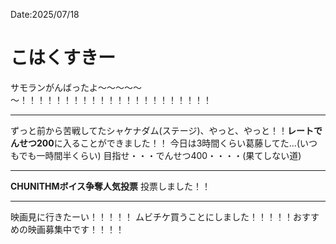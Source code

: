 Date:2025/07/18
# こはくすきー

サモランがんばったよ～～～～～～！！！！！！！！！！！！！！！！！！！！！！

---

ずっと前から苦戦してたシャケナダム(ステージ)、やっと、やっと！！**レートでんせつ200**に入ることができました！！
今日は3時間くらい葛藤してた…(いつもでも一時間半くらい)
目指せ・・・でんせつ400・・・・(果てしない道)

---

**CHUNITHMボイス争奪人気投票** 投票しました！！

---

映画見に行きたーい！！！！！
ムビチケ買うことにしました！！！！！おすすめの映画募集中です！！！！
